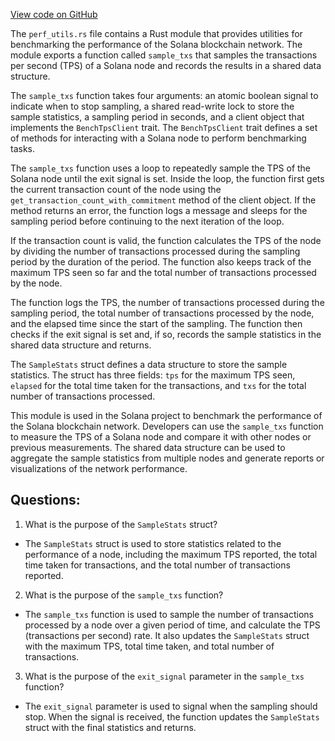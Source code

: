 
[View code on GitHub](https://github.com/solana-labs/solana/blob/master/bench-tps/src/perf_utils.rs)

The `perf_utils.rs` file contains a Rust module that provides utilities for benchmarking the performance of the Solana blockchain network. The module exports a function called `sample_txs` that samples the transactions per second (TPS) of a Solana node and records the results in a shared data structure.

The `sample_txs` function takes four arguments: an atomic boolean signal to indicate when to stop sampling, a shared read-write lock to store the sample statistics, a sampling period in seconds, and a client object that implements the `BenchTpsClient` trait. The `BenchTpsClient` trait defines a set of methods for interacting with a Solana node to perform benchmarking tasks.

The `sample_txs` function uses a loop to repeatedly sample the TPS of the Solana node until the exit signal is set. Inside the loop, the function first gets the current transaction count of the node using the `get_transaction_count_with_commitment` method of the client object. If the method returns an error, the function logs a message and sleeps for the sampling period before continuing to the next iteration of the loop.

If the transaction count is valid, the function calculates the TPS of the node by dividing the number of transactions processed during the sampling period by the duration of the period. The function also keeps track of the maximum TPS seen so far and the total number of transactions processed by the node.

The function logs the TPS, the number of transactions processed during the sampling period, the total number of transactions processed by the node, and the elapsed time since the start of the sampling. The function then checks if the exit signal is set and, if so, records the sample statistics in the shared data structure and returns.

The `SampleStats` struct defines a data structure to store the sample statistics. The struct has three fields: `tps` for the maximum TPS seen, `elapsed` for the total time taken for the transactions, and `txs` for the total number of transactions processed.

This module is used in the Solana project to benchmark the performance of the Solana blockchain network. Developers can use the `sample_txs` function to measure the TPS of a Solana node and compare it with other nodes or previous measurements. The shared data structure can be used to aggregate the sample statistics from multiple nodes and generate reports or visualizations of the network performance.
## Questions: 
 1. What is the purpose of the `SampleStats` struct?
- The `SampleStats` struct is used to store statistics related to the performance of a node, including the maximum TPS reported, the total time taken for transactions, and the total number of transactions reported.

2. What is the purpose of the `sample_txs` function?
- The `sample_txs` function is used to sample the number of transactions processed by a node over a given period of time, and calculate the TPS (transactions per second) rate. It also updates the `SampleStats` struct with the maximum TPS, total time taken, and total number of transactions.

3. What is the purpose of the `exit_signal` parameter in the `sample_txs` function?
- The `exit_signal` parameter is used to signal when the sampling should stop. When the signal is received, the function updates the `SampleStats` struct with the final statistics and returns.